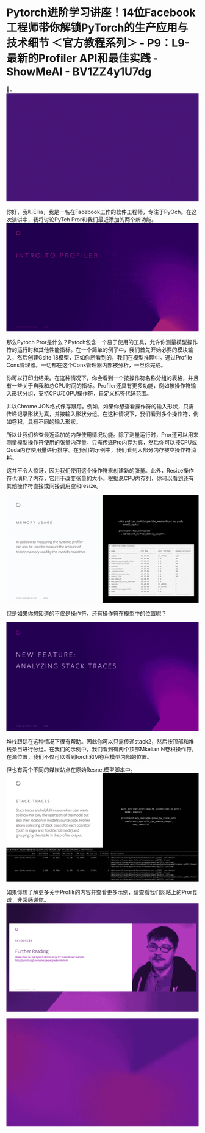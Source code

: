 # Pytorch进阶学习讲座！14位Facebook工程师带你解锁PyTorch的生产应用与技术细节 ＜官方教程系列＞ - P9：L9- 最新的Profiler API和最佳实践 - ShowMeAI - BV1ZZ4y1U7dg

🎼。![](img/8ecf516795c50978f573dce9c644f972_1.png)

你好，我叫Ellia，我是一名在Facebook工作的软件工程师，专注于PyOch。在这次演讲中，我将讨论PyTch Pror和我们最近添加的两个新功能。![](img/8ecf516795c50978f573dce9c644f972_3.png)

那么Pytoch Pror是什么？Pytoch包含一个易于使用的工具，允许你测量模型操作符的运行时和其他性能指标。在一个简单的例子中，我们首先开始必要的模块输入，然后创建Gsite 18模型，正如你所看到的，我们在模型推理中。通过Profile Cons管理器。一切都在这个Conx管理器内部被分析，一旦你完成。

你可以打印出结果。在这种情况下，你会看到一个按操作符名称分组的表格，并且有一些关于自我和总CPU时间的指标。Profiler还具有更多功能，例如按操作符输入形状分组，支持CPU和GPU操作符，自定义标签代码范围。

并以Chrome JON格式保存跟踪。例如，如果你想查看操作符的输入形状，只需传递记录形状为真，并按输入形状分组。在这种情况下，我们看到多个操作符，例如卷积，具有不同的输入形状。

所以让我们检查最近添加的内存使用情况功能。除了测量运行时，Pror还可以用来测量模型操作符使用的张量内存量。只需传递Pro内存为真，然后你可以按CPU或Quda内存使用量进行排序。在我们的示例中，我们看到大部分内存被空操作符消耗。

这并不令人惊讶，因为我们使用这个操作符来创建新的张量。此外，Resize操作符也消耗了内存，它用于改变张量的大小。根据总CPU内存列，你可以看到还有其他操作符直接或间接调用空和resize。

![](img/8ecf516795c50978f573dce9c644f972_5.png)

但是如果你想知道的不仅是操作符，还有操作符在模型中的位置呢？

![](img/8ecf516795c50978f573dce9c644f972_7.png)

堆栈跟踪在这种情况下很有帮助。因此你可以只需传递stack2，然后按顶部和堆栈条目进行分组。在我们的示例中，我们看到有两个顶部Mkelian N卷积操作符。在源位置，我们不仅可以看到torch和M卷积模型内部的位置。

但也有两个不同的煤炭站点在原始Resnet模型脚本中。![](img/8ecf516795c50978f573dce9c644f972_9.png)

如果你想了解更多关于Profilr的内容并查看更多示例，请查看我们网站上的Pror食谱，非常感谢你。![](img/8ecf516795c50978f573dce9c644f972_11.png)

![](img/8ecf516795c50978f573dce9c644f972_12.png)
